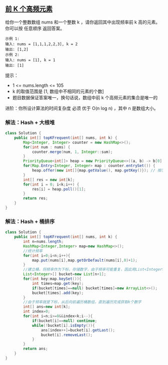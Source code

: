 ## [前 K 个高频元素](https://leetcode.cn/problems/top-k-frequent-elements/description/)
给你一个整数数组 nums 和一个整数 k ，请你返回其中出现频率前 k 高的元素。你可以按 任意顺序 返回答案。

````
示例 1:
输入: nums = [1,1,1,2,2,3], k = 2
输出: [1,2]
示例 2:
输入: nums = [1], k = 1
输出: [1]
````

提示：
- 1 <= nums.length <= 105
- k 的取值范围是 [1, 数组中不相同的元素的个数]
- 题目数据保证答案唯一，换句话说，数组中前 k 个高频元素的集合是唯一的


进阶：你所设计算法的时间复杂度 必须 优于 O(n log n) ，其中 n 是数组大小。

### 解法：Hash + 大根堆
````java
class Solution {
    public int[] topKFrequent(int[] nums, int k) {
        Map<Integer, Integer> counter = new HashMap<>();
        for(int num : nums) {
            counter.merge(num, 1, Integer::sum);
        }
        PriorityQueue<int[]> heap = new PriorityQueue<>((a, b) -> b[0] - a[0]); // 最大堆
        for(Map.Entry<Integer, Integer> map : counter.entrySet()) {
            heap.offer(new int[]{map.getValue(), map.getKey()}); // 按次数排序，所以[0]传的是计数值
        }
        int[] res = new int[k];
        for(int i = 0; i<k;i++) {
            res[i] = heap.poll()[1];
        }
        return res;
    }
}
````

### 解法：Hash + 桶排序
````java
class Solution {
    public int[] topKFrequent(int[] nums, int k) {
        int n=nums.length;
        HashMap<Integer,Integer> map=new HashMap<>();
        //统计频率
        for(int i=0;i<n;i++){
            map.put(nums[i],map.getOrDefault(nums[i],0)+1);
        }
        //建立桶，将频率作为下标，存储数字，由于频率可能重复，因此用List<Integer>
        List<Integer>[] bucket=new List[n+1];
        for(int key:map.keySet()){
            int times=map.get(key);
            if(bucket[times]==null) bucket[times]=new ArrayList<>();
            bucket[times].add(key);
        }
        //由于频率就是下标，从后向前遍历桶数组，直到遍历完或获取k个数字
        int[] ans=new int[k];
        int index=0;
        for(int i=n;i>=0&&index<k;i--){
            if(bucket[i]==null) continue;
            while(!bucket[i].isEmpty()){
                ans[index++]=bucket[i].getLast();
                bucket[i].removeLast();
            }
        }
        return ans;
    }
}
````